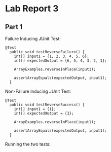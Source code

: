 # Lab Report 3
## Part 1

Failure Inducing JUnit Test:
```
@Test
  public void testReverseFailure() {
    int[] input1 = {1, 2, 3, 4, 5, 6};
    int[] expectedOutput = {6, 5, 4, 3, 2, 1};

    ArrayExamples.reverseInPlace(input1);

    assertArrayEquals(expectedOutput, input1);
  }
```
Non-Failure Inducing JUnit Test:
```
@Test
  public void testReverseSuccess() {
    int[] input1 = {1};
    int[] expectedOutput = {1};

    ArrayExamples.reverseInPlace(input1);

    assertArrayEquals(expectedOutput, input1);
  }
```
Running the two tests:
